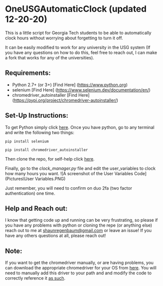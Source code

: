 # OneUSGAutomaticClock (updated 12-20-20)
This is a little script for Georgia Tech students to be able to automatically clock hours without worrying about forgetting to turn it off.

It can be easily modified to work for any university in the USG system 
(If you have any questions on how to do this, feel free to reach out, I can make a fork that works for any of the universities). 

## Requirements:
- Python 2.7+ (or 3+) [Find Here] (https://www.python.org)
- selenium [Find Here] (https://www.selenium.dev/documentation/en/)
- chromedriver_autoinstaller [Find Here] (https://pypi.org/project/chromedriver-autoinstaller/)

## Set-Up Instructions: 
To get Python simply click [here](https://www.python.org/downloads/).
Once you have python, go to any terminal and write the following two things:

`pip install selenium`

`pip install chromedriver_autoinstaller`

Then clone the repo, for self-help click [here](https://www.howtogeek.com/451360/how-to-clone-a-github-repository/).

Finally, go to the *clock_manager.py* file and edit the user_variables to clock how many hours you want. 
![A screenshot of the User Variables Code](Pictures\User Variables.PNG)

Just remember, you will need to confirm on duo 2fa (two factor authentication) one time.

## Help and Reach out:
I know that getting code up and running can be very frustrating, so please if you have any problems with python or cloning the repe (or anything else) reach out to me at shaunregenbaum@gmail.com or leave an issue!
If you have any others questions at all, please reach out!

## Note: 
If you want to get the chromedriver manually, or are having problems, you can download the appropriate chromedriver for your OS from [here](https://sites.google.com/a/chromium.org/chromedriver/home). You will need to manually add this driver to your path and and modify the code to correctly reference it [as such](https://chromedriver.chromium.org/getting-started).

